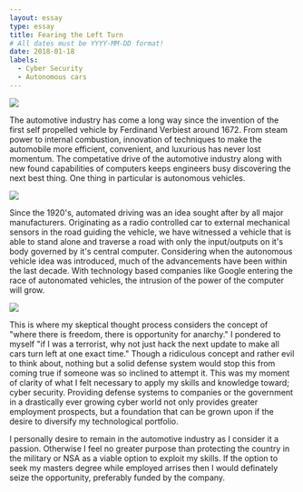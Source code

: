 ```yaml
---
layout: essay
type: essay
title: Fearing the Left Turn
# All dates must be YYYY-MM-DD format!
date: 2018-01-18
labels:
  - Cyber Security
  - Autonomous cars
---
```


<img class="ui tiny left circular floated image" src="../images/paintbrushes.jpg">

The automotive industry has come a long way since the invention of the first self propelled vehicle by Ferdinand Verbiest around 1672. From steam power to internal combustion, innovation of techniques to make the automobile more efficient, convenient, and luxurious has never lost momentum. The competative drive of the automotive industry along with new found capabilities of computers keeps engineers busy discovering the next best thing. One thing in particular is autonomous vehicles. 

<img class="ui tiny left circular floated image" src="../images/design-technology.jpg">

Since the 1920's, automated driving was an idea sought after by all major manufacturers. Originating as a radio controlled car to external  mechanical sensors in the road guiding the vehicle, we have witnessed a vehicle that is able to stand alone and traverse a road with only the input/outputs on it's body governed by it's central computer. Considering when the autonomous vehicle idea was introduced, much of the advancements have been within the last decade. With technology based companies like Google entering the race of autonomated vehicles, the intrusion of the power of the computer will grow. 

<img class="ui tiny left circular floated image" src="../images/software-code.jpg">

This is where my skeptical thought process considers the concept of "where there is freedom, there is opportunity for anarchy." I pondered to myself "if I was a terrorist, why not just hack the next update to make all cars turn left at one exact time." Though a ridiculous concept and rather evil to think about, nothing but a solid defense system would stop this from coming true if someone was so inclined to attempt it. This was my moment of clarity of what I felt necessary to apply my skills and knowledge toward; cyber security. Providing defense systems to companies or the government in a drastically ever growing cyber world not only provides greater employment prospects, but a foundation that can be grown upon if the desire to diversify my technological portfolio.  

I personally desire to remain in the automotive industry as I consider it a passion. Otherwise I feel no greater purpose than protecting the country in the military or NSA as a viable option to exploit my skills. If the option to seek my masters degree while employed arrises then I would definately seize the opportunity, preferably funded by the company.  
